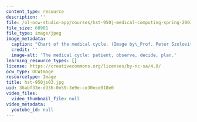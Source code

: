 ```yaml
---
content_type: resource
description: ''
file: /ol-ocw-studio-app/courses/hst-950j-medical-computing-spring-2003/36abf33ed3360e593e9ece30ece018e0_hst-950js03.jpg
file_size: 60901
file_type: image/jpeg
image_metadata:
  caption: "Chart of the medical cycle. (Image by\_Prof. Peter Szolovits.)"
  credit: ''
  image-alt: 'The medical cycle: patient, observe, decide, plan.'
learning_resource_types: []
license: https://creativecommons.org/licenses/by-nc-sa/4.0/
ocw_type: OCWImage
resourcetype: Image
title: hst-950js03.jpg
uid: 36abf33e-d336-0e59-3e9e-ce30ece018e0
video_files:
  video_thumbnail_file: null
video_metadata:
  youtube_id: null
---
```

